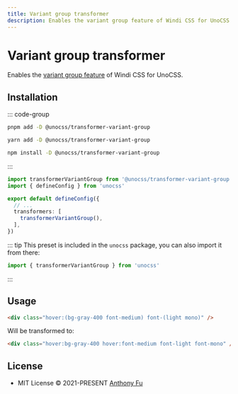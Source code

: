 ```yaml
---
title: Variant group transformer
description: Enables the variant group feature of Windi CSS for UnoCSS (@unocss/transformer-variant-group)
---
```


# Variant group transformer

Enables the [variant group feature](https://windicss.org/features/variant-groups.html) of Windi CSS for UnoCSS.

## Installation

::: code-group

```bash [pnpm]
pnpm add -D @unocss/transformer-variant-group
```

```bash [yarn]
yarn add -D @unocss/transformer-variant-group
```

```bash [npm]
npm install -D @unocss/transformer-variant-group
```

:::

```ts [uno.config.ts]
import transformerVariantGroup from '@unocss/transformer-variant-group'
import { defineConfig } from 'unocss'

export default defineConfig({
  // ...
  transformers: [
    transformerVariantGroup(),
  ],
})
```

::: tip
This preset is included in the `unocss` package, you can also import it from there:

```ts
import { transformerVariantGroup } from 'unocss'
```

:::

## Usage

```html
<div class="hover:(bg-gray-400 font-medium) font-(light mono)" />
```

Will be transformed to:

```html
<div class="hover:bg-gray-400 hover:font-medium font-light font-mono" />
```

## License

- MIT License &copy; 2021-PRESENT [Anthony Fu](https://github.com/antfu)

